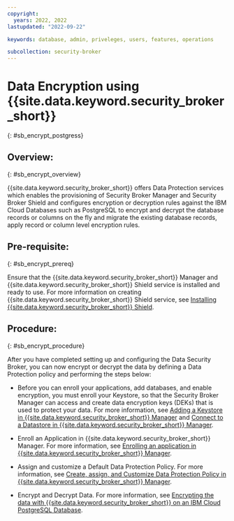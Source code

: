 ```yaml
---
copyright:
  years: 2022, 2022
lastupdated: "2022-09-22"

keywords: database, admin, priveleges, users, features, operations

subcollection: security-broker
---
```


# Data Encryption using {{site.data.keyword.security_broker_short}}
{: #sb_encrypt_postgress}

## Overview:
{: #sb_encrypt_overview}

{{site.data.keyword.security_broker_short}} offers Data Protection services which enables the
provisioning of Security Broker Manager and Security Broker Shield and
configures encryption or decryption rules against the IBM Cloud
Databases such as PostgreSQL to encrypt and decrypt the database records
or columns on the fly and migrate the existing database records,
apply record or column level encryption rules.

## Pre-requisite:
{: #sb_encrypt_prereq}

Ensure that the {{site.data.keyword.security_broker_short}} Manager and {{site.data.keyword.security_broker_short}}
Shield service is installed and ready to use. For more information on
creating {{site.data.keyword.security_broker_short}} Shield service, see [Installing {{site.data.keyword.security_broker_short}} Shield](/docs/security-broker?topic=security-broker-sb_install_com). 
 
## Procedure:
{: #sb_encrypt_procedure}

After you have completed setting up and configuring the Data Security
Broker, you can now encrypt or decrypt the data by defining a Data
Protection policy and performing the steps below:

-   Before you can enroll your applications, add databases, and enable
    encryption, you must enroll your Keystore, so that the Security
    Broker Manager can access and create data encryption keys (DEKs)
    that is used to protect your data. For more information, see [Adding a Keystore in {{site.data.keyword.security_broker_short}} Manager](/docs/security-broker/tutorials?topic=sb_encrypt_data#step2) and [Connect to a Datastore in {{site.data.keyword.security_broker_short}} Manager](/docs/security-broker/tutorials?topic=sb_encrypt_data#step3).

-   Enroll an Application in {{site.data.keyword.security_broker_short}} Manager. For more
    information, see [Enrolling an application in {{site.data.keyword.security_broker_short}} Manager](/docs/security-broker?topic=security-broker-sb_enroll_app).

-   Assign and customize a Default Data Protection Policy. For more
    information, see [Create, assign, and Customize Data Protection Policy in {{site.data.keyword.security_broker_short}} Manager](/docs/security-broker/tutorials?topic=sb_data_policy).

-   Encrypt and Decrypt Data. For more information, see [Encrypting the data with {{site.data.keyword.security_broker_short}} on an IBM Cloud PostgreSQL Database](/docs/security-broker/tutorials?topic=sb_encrypt_data).
